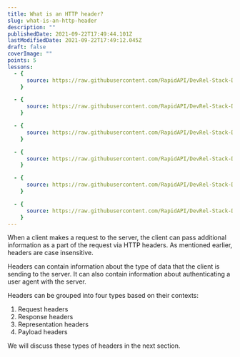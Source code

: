 ```yaml
---
title: What is an HTTP header?
slug: what-is-an-http-header
description: ""
publishedDate: 2021-09-22T17:49:44.101Z
lastModifiedDate: 2021-09-22T17:49:12.045Z
draft: false
coverImage: ""
points: 5
lessons:
  - {
      source: https://raw.githubusercontent.com/RapidAPI/DevRel-Stack-Data/dev/learn/courses/learn-rest-apis/modules/http-headers/lessons/01-request-headers.md,
    }

  - {
      source: https://raw.githubusercontent.com/RapidAPI/DevRel-Stack-Data/dev/learn/courses/learn-rest-apis/modules/http-headers/lessons/02-response-headers.md,
    }

  - {
      source: https://raw.githubusercontent.com/RapidAPI/DevRel-Stack-Data/dev/learn/courses/learn-rest-apis/modules/http-headers/lessons/03-representation-headers.md,
    }

  - {
      source: https://raw.githubusercontent.com/RapidAPI/DevRel-Stack-Data/dev/learn/courses/learn-rest-apis/modules/http-headers/lessons/04-payload-headers.md,
    }

  - {
      source: https://raw.githubusercontent.com/RapidAPI/DevRel-Stack-Data/dev/learn/courses/learn-rest-apis/modules/http-headers/lessons/05-content-security-policy-csp.md,
    }

  - {
      source: https://raw.githubusercontent.com/RapidAPI/DevRel-Stack-Data/dev/learn/courses/learn-rest-apis/modules/http-headers/lessons/06-cors.md,
    }
---
```


When a client makes a request to the server, the client can pass additional information as a part of the request via HTTP headers. As mentioned earlier, headers are case insensitive.

Headers can contain information about the type of data that the client is sending to the server. It can also contain information about authenticating a user agent with the server.

Headers can be grouped into four types based on their contexts:

1. Request headers
2. Response headers
3. Representation headers
4. Payload headers

We will discuss these types of headers in the next section.
